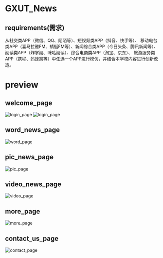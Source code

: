 # GXUT_News
## requirements(需求)
从社交类APP（微信、QQ、陌陌等）、短视频类APP（抖音、快手等）、
移动电台类APP（喜马拉雅FM、蜻蜓FM等）、新闻综合类APP（今日头条、腾讯新闻等）、
阅读类APP（炸掌阅、咪咕阅读）、综合电商类APP（淘宝、京东）、
旅游服务类APP（携程、蚂蜂窝等）中任选一个APP进行模仿，并结合本学校内容进行创新改造。
# preview
## welcome_page
![login_page](https://github.com/javadoer/GXUT_News/tree/master/preview_images/1.png)
![login_page](https://github.com/javadoer/GXUT_News/tree/master/preview_images/login.png)
## word_news_page
![word_page](https://github.com/javadoer/GXUT_News/tree/master/preview_images/word.png)
## pic_news_page
![pic_page](https://github.com/javadoer/GXUT_News/tree/master/preview_images/picture.png)
## video_news_page
![video_page](https://github.com/javadoer/GXUT_News/tree/master/preview_images/video.png)
## more_page
![more_page](https://github.com/javadoer/GXUT_News/tree/master/preview_images/more.png)
## contact_us_page
![contact_page](https://github.com/javadoer/GXUT_News/tree/master/preview_images/contact.png)
